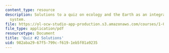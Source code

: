 ```yaml
---
content_type: resource
description: Solutions to a quiz on ecology and the Earth as an integrated dynamic
  system.
file: https://ol-ocw-studio-app-production.s3.amazonaws.com/courses/1-018j-ecology-i-the-earth-system-fall-2009/982aba2967f5799cf6191eb5f01a9235_MIT1_018JF09_exam_2.pdf
file_type: application/pdf
resourcetype: Document
title: 'Quiz #2 Solutions'
uid: 982aba29-67f5-799c-f619-1eb5f01a9235
---
```

